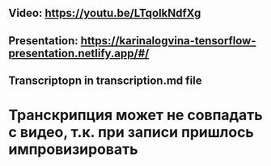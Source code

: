 ## Video: https://youtu.be/LTqolkNdfXg
## Presentation: https://karinalogvina-tensorflow-presentation.netlify.app/#/
## Transcriptopn in transcription.md file
# Транскрипция может не совпадать с видео, т.к. при записи пришлось импровизировать
